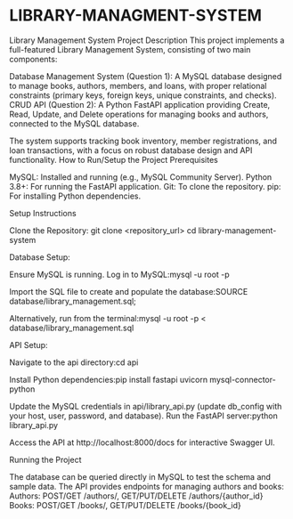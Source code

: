 # LIBRARY-MANAGMENT-SYSTEM
Library Management System
Project Description
This project implements a full-featured Library Management System, consisting of two main components:

Database Management System (Question 1): A MySQL database designed to manage books, authors, members, and loans, with proper relational constraints (primary keys, foreign keys, unique constraints, and checks).
CRUD API (Question 2): A Python FastAPI application providing Create, Read, Update, and Delete operations for managing books and authors, connected to the MySQL database.

The system supports tracking book inventory, member registrations, and loan transactions, with a focus on robust database design and API functionality.
How to Run/Setup the Project
Prerequisites

MySQL: Installed and running (e.g., MySQL Community Server).
Python 3.8+: For running the FastAPI application.
Git: To clone the repository.
pip: For installing Python dependencies.

Setup Instructions

Clone the Repository:
git clone <repository_url>
cd library-management-system


Database Setup:

Ensure MySQL is running.
Log in to MySQL:mysql -u root -p


Import the SQL file to create and populate the database:SOURCE database/library_management.sql;


Alternatively, run from the terminal:mysql -u root -p < database/library_management.sql




API Setup:

Navigate to the api directory:cd api


Install Python dependencies:pip install fastapi uvicorn mysql-connector-python


Update the MySQL credentials in api/library_api.py (update db_config with your host, user, password, and database).
Run the FastAPI server:python library_api.py


Access the API at http://localhost:8000/docs for interactive Swagger UI.



Running the Project

The database can be queried directly in MySQL to test the schema and sample data.
The API provides endpoints for managing authors and books:
Authors: POST/GET /authors/, GET/PUT/DELETE /authors/{author_id}
Books: POST/GET /books/, GET/PUT/DELETE /books/{book_id}



